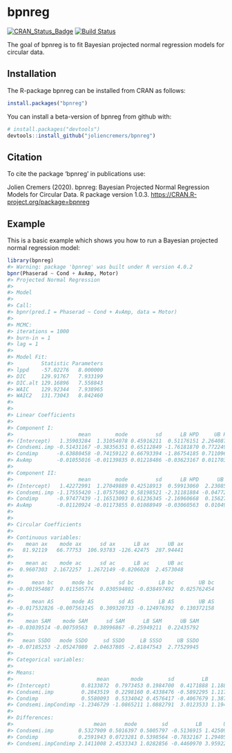 
<!-- README.md is generated from README.Rmd. Please edit that file -->

# bpnreg

[![CRAN\_Status\_Badge](http://www.r-pkg.org/badges/version/bpnreg)](https://cran.r-project.org/package=bpnreg)
[![Build
Status](https://travis-ci.org/joliencremers/bpnreg.svg?branch=master)](https://travis-ci.org/joliencremers/bpnreg)

The goal of bpnreg is to fit Bayesian projected normal regression models
for circular data.

## Installation

The R-package bpnreg can be installed from CRAN as follows:

``` r
install.packages("bpnreg")
```

You can install a beta-version of bpnreg from github with:

``` r
# install.packages("devtools")
devtools::install_github("joliencremers/bpnreg")
```

## Citation

To cite the package ‘bpnreg’ in publications use:

Jolien Cremers (2020). bpnreg: Bayesian Projected Normal Regression
Models for Circular Data. R package version 1.0.3.
<https://CRAN.R-project.org/package=bpnreg>

## Example

This is a basic example which shows you how to run a Bayesian projected
normal regression model:

``` r
library(bpnreg)
#> Warning: package 'bpnreg' was built under R version 4.0.2
bpnr(Phaserad ~ Cond + AvAmp, Motor)
#> Projected Normal Regression 
#> 
#> Model 
#> 
#> Call: 
#> bpnr(pred.I = Phaserad ~ Cond + AvAmp, data = Motor)
#> 
#> MCMC: 
#> iterations = 1000
#> burn-in = 1
#> lag = 1
#> 
#> Model Fit: 
#>         Statistic Parameters
#> lppd    -57.02276   8.000000
#> DIC     129.91767   7.933199
#> DIC.alt 129.16896   7.558843
#> WAIC    129.92344   7.938965
#> WAIC2   131.73043   8.842460
#> 
#> 
#> Linear Coefficients 
#> 
#> Component I: 
#>                     mean        mode         sd      LB HPD     UB HPD
#> (Intercept)   1.35903284  1.31054078 0.45916211  0.51176151 2.26408763
#> Condsemi.imp -0.51431167 -0.38356351 0.65112849 -1.76181870 0.77224926
#> Condimp      -0.63880458 -0.74159122 0.66793394 -1.86754185 0.71109682
#> AvAmp        -0.01055016 -0.01139835 0.01218486 -0.03623167 0.01170322
#> 
#> Component II: 
#>                     mean        mode         sd      LB HPD      UB HPD
#> (Intercept)   1.42272991  1.27049889 0.42518913  0.59913060  2.23085396
#> Condsemi.imp -1.17555420 -1.07575082 0.58198521 -2.31181884 -0.04772718
#> Condimp      -0.97477439 -1.16513093 0.61236345 -2.16960668  0.15627423
#> AvAmp        -0.01120924 -0.01173855 0.01088949 -0.03060563  0.01049163
#> 
#> 
#> Circular Coefficients 
#> 
#> Continuous variables: 
#>    mean ax    mode ax      sd ax      LB ax      UB ax 
#>   81.92119   66.77753  106.93783 -126.42475  287.94441 
#> 
#>    mean ac    mode ac      sd ac      LB ac      UB ac 
#>  0.9607303  2.1672257  1.2672149 -0.8206028  2.4573048 
#> 
#>      mean bc      mode bc        sd bc        LB bc        UB bc 
#> -0.001954087  0.011505774  0.030594802 -0.038497492  0.025762454 
#> 
#>      mean AS      mode AS        sd AS        LB AS        UB AS 
#> -0.017532826 -0.007563145  0.309320733 -0.124976392  0.130372158 
#> 
#>    mean SAM    mode SAM      sd SAM      LB SAM      UB SAM 
#> -0.03039514 -0.00759563  0.38996867 -0.25949211  0.22435792 
#> 
#>   mean SSDO   mode SSDO     sd SSDO     LB SSSO     UB SSDO 
#> -0.07185253 -2.05247080  2.04637805 -2.81847543  2.77529945 
#> 
#> Categorical variables: 
#> 
#> Means: 
#>                           mean       mode        sd         LB       UB
#> (Intercept)          0.8133872  0.7973453 0.1984700  0.4171888 1.188380
#> Condsemi.imp         0.2843519  0.2298160 0.4338476 -0.5892295 1.117094
#> Condimp              0.5580093  0.5334042 0.4576417 -0.4067679 1.387852
#> Condsemi.impCondimp -1.2346729 -1.0865211 1.0882791  3.0123533 1.194460
#> 
#> Differences: 
#>                          mean      mode        sd         LB       UB
#> Condsemi.imp        0.5327909 0.5016397 0.5005797 -0.5136915 1.425091
#> Condimp             0.2591943 0.0723281 0.5398564 -0.7832167 1.294051
#> Condsemi.impCondimp 2.1411008 2.4533343 1.0282856 -0.4460970 3.959229
```
